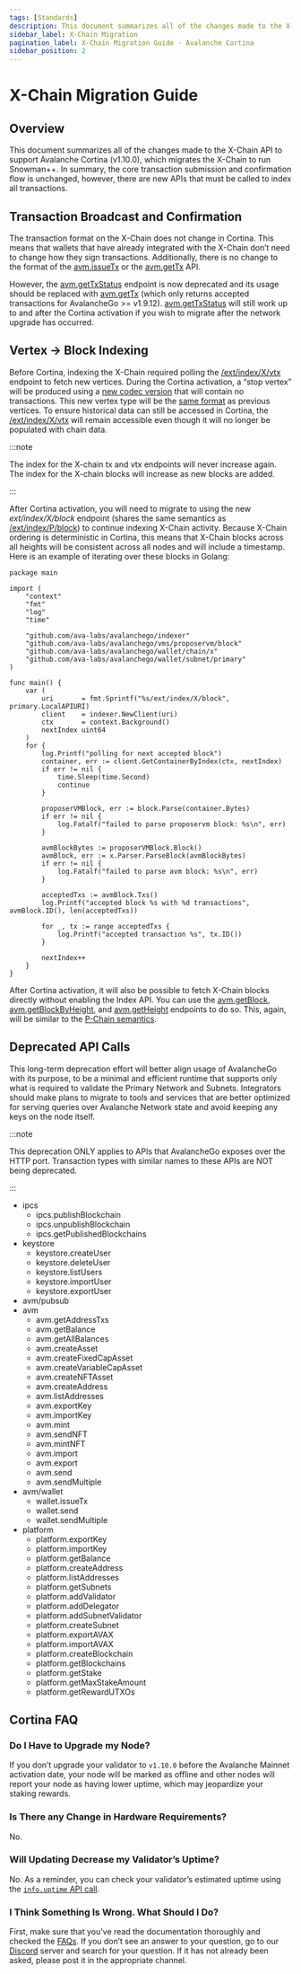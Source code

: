 ```yaml
---
tags: [Standards]
description: This document summarizes all of the changes made to the X-Chain API to support Avalanche Cortina (v1.10.0).
sidebar_label: X-Chain Migration
pagination_label: X-Chain Migration Guide - Avalanche Cortina
sidebar_position: 2
---
```


# X-Chain Migration Guide

## Overview

This document summarizes all of the changes made to the X-Chain API to support
Avalanche Cortina (v1.10.0), which migrates the X-Chain to run Snowman++. 
In summary, the core transaction submission and confirmation flow is unchanged, 
however, there are new APIs that must be called to index all transactions.

## Transaction Broadcast and Confirmation

The transaction format on the X-Chain does not change in Cortina. This means that wallets that
have already integrated with the X-Chain don’t need to change how they sign transactions.
Additionally, there is no change to the format of the [avm.issueTx](/reference/avalanchego/x-chain/api#avmissuetx)
or the [avm.getTx](/reference/avalanchego/x-chain/api#avmgettx) API.

However, the [avm.getTxStatus](/reference/avalanchego/x-chain/api#avmgettxstatus) endpoint is now
deprecated and its usage should be replaced with
[avm.getTx](/reference/avalanchego/x-chain/api#avmgettx) (which only returns accepted transactions
for AvalancheGo >= v1.9.12). [avm.getTxStatus](/reference/avalanchego/x-chain/api#avmgettxstatus)
will still work up to and after the Cortina activation if you wish to migrate
after the network upgrade has occurred.

## Vertex -> Block Indexing

Before Cortina, indexing the X-Chain required polling the
[/ext/index/X/vtx](/reference/avalanchego/index-api#x-chain-vertices) endpoint to fetch new
vertices. During the Cortina activation, a “stop vertex” will be produced using
a [new codec
version](https://github.com/ava-labs/avalanchego/blob/c27721a8da1397b218ce9e9ec69839b8a30f9860/snow/engine/avalanche/vertex/codec.go#L17-L18)
that will contain no transactions. This new vertex type will be the [same
format](https://github.com/ava-labs/avalanchego/blob/c27721a8da1397b218ce9e9ec69839b8a30f9860/snow/engine/avalanche/vertex/stateless_vertex.go#L95-L102)
as previous vertices. To ensure historical data can still be accessed in
Cortina, the [/ext/index/X/vtx](/reference/avalanchego/index-api#x-chain-vertices) will remain
accessible even though it will no longer be populated with chain data.

:::note

The index for the X-chain tx and vtx endpoints will never increase 
again. The index for the X-chain blocks will increase as new 
blocks are added.

:::

After Cortina activation, you will need to migrate to using the new
*ext/index/X/block* endpoint (shares the same semantics as
[/ext/index/P/block](/reference/avalanchego/index-api#p-chain-blocks)) to continue indexing
X-Chain activity. Because X-Chain ordering is deterministic in Cortina, this
means that X-Chain blocks across all heights will be consistent across all nodes
and will include a timestamp. Here is an example of iterating over these blocks
in Golang:

```golang
package main

import (
	"context"
	"fmt"
	"log"
	"time"

	"github.com/ava-labs/avalanchego/indexer"
	"github.com/ava-labs/avalanchego/vms/proposervm/block"
	"github.com/ava-labs/avalanchego/wallet/chain/x"
	"github.com/ava-labs/avalanchego/wallet/subnet/primary"
)

func main() {
	var (
		uri       = fmt.Sprintf("%s/ext/index/X/block", primary.LocalAPIURI)
		client    = indexer.NewClient(uri)
		ctx       = context.Background()
		nextIndex uint64
	)
	for {
		log.Printf("polling for next accepted block")
		container, err := client.GetContainerByIndex(ctx, nextIndex)
		if err != nil {
			time.Sleep(time.Second)
			continue
		}

		proposerVMBlock, err := block.Parse(container.Bytes)
		if err != nil {
			log.Fatalf("failed to parse proposervm block: %s\n", err)
		}

		avmBlockBytes := proposerVMBlock.Block()
		avmBlock, err := x.Parser.ParseBlock(avmBlockBytes)
		if err != nil {
			log.Fatalf("failed to parse avm block: %s\n", err)
		}

		acceptedTxs := avmBlock.Txs()
		log.Printf("accepted block %s with %d transactions", avmBlock.ID(), len(acceptedTxs))

		for _, tx := range acceptedTxs {
			log.Printf("accepted transaction %s", tx.ID())
		}

		nextIndex++
	}
}
```

After Cortina activation, it will also be possible to fetch X-Chain blocks
directly without enabling the Index API. You can use the [avm.getBlock](/reference/avalanchego/x-chain/api#avmgetblock),
[avm.getBlockByHeight](/reference/avalanchego/x-chain/api#avmgetblockbyheight), and [avm.getHeight](/reference/avalanchego/x-chain/api#avmgetheight)
endpoints to do so. This, again,
will be similar to the [P-Chain semantics](/reference/avalanchego/p-chain/api#platformgetblock).

## Deprecated API Calls

This long-term deprecation effort will better align usage of AvalancheGo with its purpose, to be a
minimal and efficient runtime that supports only what is required to validate the Primary Network
and Subnets. Integrators should make plans to migrate to tools and services that are better
optimized for serving queries over Avalanche Network state and avoid keeping any keys on the node
itself.


:::note

This deprecation ONLY applies to APIs that AvalancheGo exposes over the HTTP port.
Transaction types with similar names to these APIs are NOT being deprecated.

:::

<!-- vale off -->
* ipcs
  * ipcs.publishBlockchain
  * ipcs.unpublishBlockchain
  * ipcs.getPublishedBlockchains
* keystore
  * keystore.createUser
  * keystore.deleteUser
  * keystore.listUsers
  * keystore.importUser
  * keystore.exportUser
* avm/pubsub
* avm
  * avm.getAddressTxs
  * avm.getBalance
  * avm.getAllBalances
  * avm.createAsset
  * avm.createFixedCapAsset
  * avm.createVariableCapAsset
  * avm.createNFTAsset
  * avm.createAddress
  * avm.listAddresses
  * avm.exportKey
  * avm.importKey
  * avm.mint
  * avm.sendNFT
  * avm.mintNFT
  * avm.import
  * avm.export
  * avm.send
  * avm.sendMultiple
* avm/wallet
  * wallet.issueTx
  * wallet.send
  * wallet.sendMultiple
* platform
  * platform.exportKey
  * platform.importKey
  * platform.getBalance
  * platform.createAddress
  * platform.listAddresses
  * platform.getSubnets
  * platform.addValidator
  * platform.addDelegator
  * platform.addSubnetValidator
  * platform.createSubnet
  * platform.exportAVAX
  * platform.importAVAX
  * platform.createBlockchain
  * platform.getBlockchains
  * platform.getStake
  * platform.getMaxStakeAmount
  * platform.getRewardUTXOs
<!-- vale on -->

## Cortina FAQ

### Do I Have to Upgrade my Node?

If you don’t upgrade your validator to `v1.10.0` before the Avalanche Mainnet activation date, 
your node will be marked as offline and other nodes will report your node as having lower uptime, 
which may jeopardize your staking rewards.

### Is There any Change in Hardware Requirements?

No.

### Will Updating Decrease my Validator’s Uptime?

No. As a reminder, you can check your validator’s estimated uptime using the [`info.uptime` API call](/reference/avalanchego/info-api#infouptime).


### I Think Something Is Wrong. What Should I Do?

First, make sure that you’ve read the documentation thoroughly and checked 
the [FAQs](https://support.avax.network/en/). 
If you don’t see an answer to your question, 
go to our [Discord](https://discord.com/invite/RwXY7P6) 
server and search for your question. 
If it has not already been asked, please post it in the appropriate channel.
